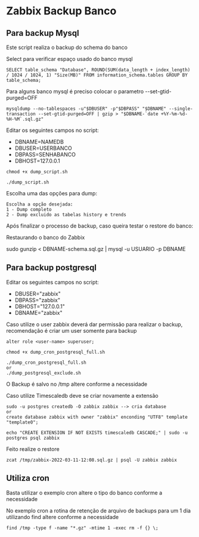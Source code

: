 # Zabbix Backup Banco

## Para backup Mysql

Este script realiza o backup do schema do banco

Select para verificar espaço usado do banco mysql
```
SELECT table_schema "Database", ROUND(SUM(data_length + index_length) / 1024 / 1024, 1) "Size(MB)" FROM information_schema.tables GROUP BY table_schema;
```
Para alguns banco mysql é preciso colocar o parametro --set-gtid-purged=OFF
```
mysqldump --no-tablespaces -u"$DBUSER" -p"$DBPASS" "$DBNAME" --single-transaction --set-gtid-purged=OFF | gzip > "$DBNAME-`date +%Y-%m-%d-%H-%M`.sql.gz"
```
Editar os seguintes campos no script:

- DBNAME=NAMEDB
- DBUSER=USERBANCO
- DBPASS=SENHABANCO
- DBHOST=127.0.0.1

```
chmod +x dump_script.sh

./dump_script.sh
```
Escolha uma das opções para dump:

```
Escolha a opção desejada: 
1 - Dump completo
2 - Dump excluido as tabelas history e trends
```

Após finalizar o processo de backup, caso queira testar o restore do banco:

Restaurando o banco do Zabbix

sudo gunzip < DBNAME-schema.sql.gz | mysql -u USUARIO -p DBNAME

## Para backup postgresql

Editar os seguintes campos no script:

- DBUSER="zabbix"
- DBPASS="zabbix"
- DBHOST="127.0.0.1"
- DBNAME="zabbix"


Caso utilize o user zabbix deverá dar permissão para realizar o backup, recomendação é criar um user somente para backup

```
alter role <user-name> superuser;
```

```
chmod +x dump_cron_postgresql_full.sh

./dump_cron_postgresql_full.sh 
or
./dump_postgresql_exclude.sh

```
O Backup é salvo no /tmp altere conforme a necessidade 

Caso utilize Timescaledb deve se criar novamente a extensão

```
sudo -u postgres createdb -O zabbix zabbix --> cria database
or
create database zabbix with owner "zabbix" enconding "UTF8" template "template0";

echo "CREATE EXTENSION IF NOT EXISTS timescaledb CASCADE;" | sudo -u postgres psql zabbix
```
Feito realize o restore 
```
zcat /tmp/zabbix-2022-03-11-12:08.sql.gz | psql -U zabbix zabbix
```
## Utiliza cron

Basta utilizar o exemplo cron altere o tipo do banco conforme a necessidade

No exemplo cron a rotina de retenção de arquivo de backups para um 1 dia utilizando find altere conforme a necessidade
```
find /tmp -type f -name "*.gz" -mtime 1 -exec rm -f {} \;
```
